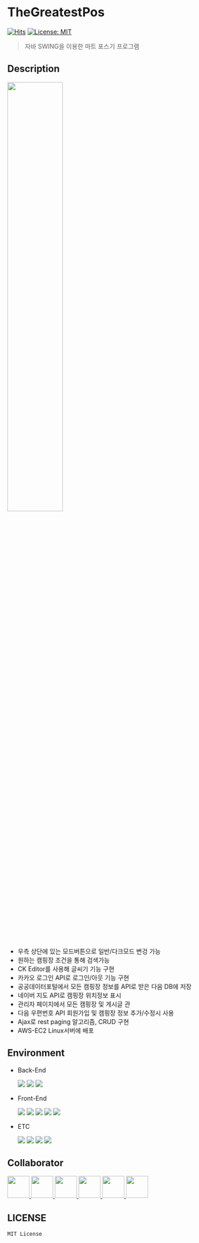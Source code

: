 # TheGreatestPos
[![Hits](https://hits.seeyoufarm.com/api/count/incr/badge.svg?url=https%3A%2F%2Fgithub.com%2Fleejohn0038%2FtheGreatestPos&count_bg=%2379C83D&title_bg=%23555555&icon=&icon_color=%23E7E7E7&title=hits&edge_flat=false)](https://hits.seeyoufarm.com)
[![License: MIT](https://img.shields.io/badge/License-MIT-yellow.svg)](https://opensource.org/licenses/MIT)


> 자바 SWING을 이용한 마트 포스기 프로그램

## Description
<img src="https://user-images.githubusercontent.com/70336674/164682727-b27a154f-3949-4a97-98c7-f71a3a9216bb.png" width="50%">

* 우측 상단에 있는 모드버튼으로 일반/다크모드 변겅 가능
* 원하는 캠핑장 조건을 통해 검색가능
* CK Editor를 사용해 글씨기 기능 구현
* 카카오 로그인 API로 로그인/아웃 기능 구현
* 공공데이터포털에서 모든 캠핑장 정보를 API로 받은 다음 DB에 저장
* 네이버 지도 API로 캠핑장 위치정보 표시
* 관리자 페이지에서 모든 캠핑장 및 게시글 관
* 다음 우편번호 API 회원가입 및 캠핑장 정보 추가/수정시 사용
* Ajax로 rest paging 알고리즘, CRUD 구현
* AWS-EC2 Linux서버에 배포

## Environment

* Back-End

  <img src="https://img.shields.io/badge/Java-007396?style=flat-square&logo=java&logoColor=white">
  <img src="https://img.shields.io/badge/Spring-6DB33F?style=flat-square&logo=spring&logoColor=white">
  <img src="https://img.shields.io/badge/Tomcat-F8DC75?style=flat-square&logo=apachetomcat&logoColor=white">

* Front-End
  
  <img src="https://img.shields.io/badge/HTML5-E34F26?style=flat-square&logo=html5&logoColor=white">
  <img src="https://img.shields.io/badge/CSS3-1572B6?style=flat-square&logo=css3&logoColor=white">
  <img src="https://img.shields.io/badge/JavaScript-F7DF1E?style=flat-square&logo=javascript&logoColor=white">
  <img src="https://img.shields.io/badge/jQuery-0769AD?style=flat-square&logo=jquery&logoColor=white">
  <img src="https://img.shields.io/badge/Bootstrap-7952B3?style=flat-square&logo=bootstrap&logoColor=white">

* ETC

  <img src="https://img.shields.io/badge/Oracle-F80000?style=flat-square&logo=oracle&logoColor=white">
  <img src="https://img.shields.io/badge/Github-181717?style=flat-square&logo=github&logoColor=white">
  <img src="https://img.shields.io/badge/Amazon AWS-232F3E?style=flat-square&logo=amazonaws&logoColor=white">
  <img src="https://img.shields.io/badge/Linux-FCC624?style=flat-square&logo=linux&logoColor=white">

## Collaborator

<a href="https://github.com/leejohn0038">
  <img src="https://github.com/leejohn0038.png" width="50px">
</a>

<a href="https://github.com/silversteel0605">
  <img src="https://github.com/silversteel0605.png" width="50px">
</a>

<a href="https://github.com/LeeJungHo9409">
  <img src="https://github.com/LeeJungHo9409.png" width="50px">
</a>

<a href="https://github.com/hanilang">
  <img src="https://github.com/hanilang.png" width="50px">
</a>

<a href="https://github.com/noohJ">
  <img src="https://github.com/noohJ.png" width="50px">
</a>

<a href="https://github.com/sasgajo">
  <img src="https://github.com/sasgajo.png" width="50px">
</a>

## LICENSE

`MIT License`
